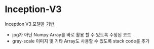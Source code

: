 # Inception-V3
Inception V3 모델을 기반
- jpg가 아닌 Numpy Array를 바로 활용 할 수 있도록 수정된 코드
- gray-scale 이미지 및 기타 Array도 사용할 수 있도록 stack code를 추가
